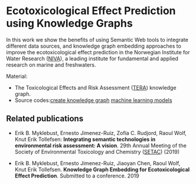 # Ecotoxicological Effect Prediction using Knowledge Graphs

In this work we show the benefits of using Semantic Web tools to integrate different data sources, and knowledge graph embedding
approaches to improve the ecotoxicological effect prediction in the Norwegian Institute for Water Research ([NIVA](https://www.niva.no/en)), a leading institute for fundamental and applied research on marine and freshwaters.

Material:
- The Toxicological Effects and Risk Assessment ([TERA](https://github.com/Erik-BM/NIVAUC/tree/master/kg)) knowledge graph.
- Source codes:[create knowledge graph](https://github.com/Erik-BM/NIVAUC/tree/master/create_kg) [machine learning models](https://github.com/Erik-BM/NIVAUC/tree/master/models)


## Related publications

-  Erik B. Myklebust, Ernesto Jimenez-Ruiz, Zofia C. Rudjord, Raoul Wolf, Knut Erik Tollefsen: **Integrating  semantic  technologies  in  environmental  risk  assessment:  A  vision**.  29th Annual Meeting of the Society of Environmental Toxicology and Chemistry ([SETAC](https://helsinki.setac.org/)) (2019)

- Erik B. Myklebust, Ernesto Jimenez-Ruiz, Jiaoyan Chen, Raoul Wolf, Knut Erik Tollefsen. **Knowledge Graph Embedding for Ecotoxicological Effect Prediction**. Submitted to a conference. 2019

